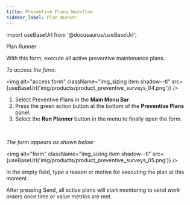 ```yaml
---
title: Preventive Plans Workflow
sidebar_label: Plan Runner
---
```


import useBaseUrl from '@docusaurus/useBaseUrl'; 

<span className="hero__title">Plan Runner</span>

With this form, execute all active preventive maintenance plans.

<div className="alert alert--primary">

_To access the form:_

<img alt="access form" className="img_sizing item shadow--tl" src={useBaseUrl('img/products/product_preventive_surveys_04.png')} />
<br/>

<div className="margin-left--lg">

1. Select <span className="badge badge--primary">Preventive Plans</span> in the **Main Menu Bar**.
2. Press the green action button at the bottom of the **Preventive Plans** panel.
3. Select the **Run Planner** button in the menu to finally open the form.

</div>
</div>
<br/>

<div className="alert alert--primary">

_The form appears as shown below:_

<img alt="form" className="img_sizing item shadow--tl" src={useBaseUrl('img/products/product_preventive_surveys_05.png')} />
<br/>

<div className="margin-left--lg">

In the empty field, type a reason or motive for executing the plan at this moment. 

After pressing <span className="badge badge--info">Send</span>, all active plans will start monitoring to send _work orders_ once time or value metrics are met.

</div>
</div>
<br/>



